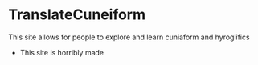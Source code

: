 # TranslateCuneiform
This site allows for people to explore and learn cuniaform and hyroglifics

- This site is horribly made
